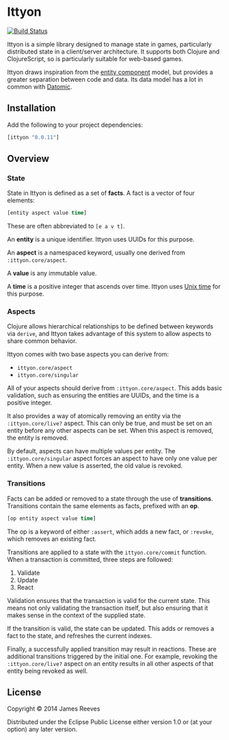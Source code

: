 # Ittyon

[![Build Status](https://travis-ci.org/weavejester/ittyon.svg?branch=master)](https://travis-ci.org/weavejester/ittyon)

Ittyon is a simple library designed to manage state in games,
particularly distributed state in a client/server architecture. It
supports both Clojure and ClojureScript, so is particularly suitable
for web-based games.

Ittyon draws inspiration from the [entity component][1] model, but
provides a greater separation between code and data. Its data model
has a lot in common with [Datomic][2].

[1]: https://en.wikipedia.org/wiki/Entity_component_system
[2]: http://www.datomic.com/

## Installation

Add the following to your project dependencies:

```clojure
[ittyon "0.0.11"]
```

## Overview

### State

State in Ittyon is defined as a set of **facts**. A fact is a vector
of four elements:

```clojure
[entity aspect value time]
```

These are often abbreviated to `[e a v t]`.

An **entity** is a unique identifier. Ittyon uses UUIDs for this
purpose.

An **aspect** is a namespaced keyword, usually one derived from
`:ittyon.core/aspect`.

A **value** is any immutable value.

A **time** is a positive integer that ascends over time. Ittyon uses
[Unix time][3] for this purpose.

[3]: https://en.wikipedia.org/wiki/Unix_time


### Aspects

Clojure allows hierarchical relationships to be defined between
keywords via `derive`, and Ittyon takes advantage of this system to
allow aspects to share common behavior.

Ittyon comes with two base aspects you can derive from:

* `ittyon.core/aspect`
* `ittyon.core/singular`

All of your aspects should derive from `:ittyon.core/aspect`. This
adds basic validation, such as ensuring the entities are UUIDs, and
the time is a positive integer.

It also provides a way of atomically removing an entity via the
`:ittyon.core/live?` aspect. This can only be true, and must be set on
an entity before any other aspects can be set. When this aspect is
removed, the entity is removed.

By default, aspects can have multiple values per entity. The
`:ittyon.core/singular` aspect forces an aspect to have only one value
per entity. When a new value is asserted, the old value is revoked.


### Transitions

Facts can be added or removed to a state through the use of
**transitions**. Transitions contain the same elements as facts,
prefixed with an **op**.

```clojure
[op entity aspect value time]
```

The op is a keyword of either `:assert`, which adds a new fact, or
`:revoke`, which removes an existing fact.

Transitions are applied to a state with the `ittyon.core/commit`
function. When a transaction is committed, three steps are followed:

1. Validate
2. Update
3. React

Validation ensures that the transaction is valid for the current
state. This means not only validating the transaction itself, but also
ensuring that it makes sense in the context of the supplied state.

If the transition is valid, the state can be updated. This adds or
removes a fact to the state, and refreshes the current indexes.

Finally, a successfully applied transition may result in reactions.
These are additional transitions triggered by the initial one. For
example, revoking the `:ittyon.core/live?` aspect on an entity results
in all other aspects of that entity being revoked as well.


## License

Copyright © 2014 James Reeves

Distributed under the Eclipse Public License either version 1.0 or (at
your option) any later version.
